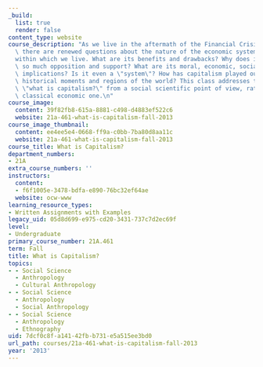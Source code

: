```yaml
---
_build:
  list: true
  render: false
content_type: website
course_description: "As we live in the aftermath of the Financial Crisis of 2008,\
  \ there are renewed questions about the nature of the economic system\u2014capitalism\u2014\
  within which we live. What are its benefits and drawbacks? Why does it garner both\
  \ so much opposition and support? What are its moral, economic, social and political\
  \ implications? Is it even a \"system\"? How has capitalism played out in different\
  \ historical moments and regions of the world? This class addresses the question\
  \ \"what is capitalism?\" from a social scientific point of view, rather than a\
  \ classical economic one.\n"
course_image:
  content: 39f82fb8-615a-8881-c498-d4883ef522c6
  website: 21a-461-what-is-capitalism-fall-2013
course_image_thumbnail:
  content: ee4ee5e4-0668-ff9a-c0bb-7ba80d8aa11c
  website: 21a-461-what-is-capitalism-fall-2013
course_title: What is Capitalism?
department_numbers:
- 21A
extra_course_numbers: ''
instructors:
  content:
  - f6f1005e-3478-bdfa-e890-76bc32ef64ae
  website: ocw-www
learning_resource_types:
- Written Assignments with Examples
legacy_uid: 05d8d699-e975-cd20-3431-737c7d2ec69f
level:
- Undergraduate
primary_course_number: 21A.461
term: Fall
title: What is Capitalism?
topics:
- - Social Science
  - Anthropology
  - Cultural Anthropology
- - Social Science
  - Anthropology
  - Social Anthropology
- - Social Science
  - Anthropology
  - Ethnography
uid: 7dcf0c8f-a141-42fb-b731-e5a515ee3bd0
url_path: courses/21a-461-what-is-capitalism-fall-2013
year: '2013'
---
```

